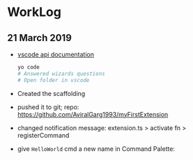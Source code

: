 # WorkLog

## 21 March 2019

- [vscode api documentation](https://code.visualstudio.com/api/get-started/your-first-extension)

  ```bash
  yo code
  # Answered wizards questions
  # Open folder in vscode
  ```

- Created the scaffolding
- pushed it to git; repo: https://github.com/AviralGarg1993/myFirstExtension
- changed notification message: extension.ts > activate fn > registerCommand
- give `HelloWorld` cmd a new name in Command Palette:
